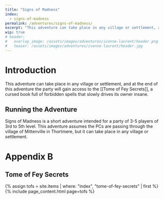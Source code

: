 ```yaml
---
title: "Signs of Madness"
index:
  - signs-of-madness
permalink: /adventures/signs-of-madness/
excerpt: "This adventure can take place in any village or settlement, and at the end of this adventure the party will gain access to the Tome of Fey Secrets, a cursed book full of forbidden spells that slowly drives its owner insane."
wip: true
# header:
#   overlay_image: /assets/images/adventures/ivonne-laurent/header.png
#   teaser: /assets/images/adventures/ivonne-laurent/header.jpg
---
```


# Introduction
This adventure can take place in any village or settlement, and at the end of this adventure the party will gain access to the [[Tome of Fey Secrets]], a cursed book full of forbidden spells that slowly drives its owner insane.

## Running the Adventure
Signs of Madness is a short adventure intended for a party of 3-5 players of 3rd to 5th level. This adventure assumes the PCs are passing through the village of Mittenville in Thortmere, but it can take place in any village or settlement.

# Appendix B

## Tome of Fey Secrets

{% assign tofs = site.items | where: "index", "tome-of-fey-secrets" | first %}
{% include page_content.html page=tofs %}
